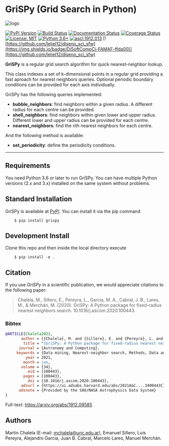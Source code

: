 # GriSPy (Grid Search in Python)

![logo](https://github.com/mchalela/GriSPy/raw/master/res/logo_mid.png)


[![PyPi Version](https://badge.fury.io/py/grispy.svg)](https://badge.fury.io/py/grispy)
[![Build Status](https://github.com/mchalela/GriSPy/actions/workflows/grispy_ci.yml/badge.svg?branch=master)](https://github.com/mchalela/GriSPy/actions/workflows/grispy_ci.yml)
[![Documentation Status](https://readthedocs.org/projects/grispy/badge/?version=latest)](https://grispy.readthedocs.io/en/latest/?badge=latest)
[![Coverage Status](https://coveralls.io/repos/github/mchalela/GriSPy/badge.svg?branch=master)](https://coveralls.io/github/mchalela/GriSPy?branch=master) 
[![License: MIT](https://img.shields.io/badge/License-MIT-blue.svg)](https://opensource.org/licenses/MIT)
[![Python 3.6+](https://img.shields.io/badge/python-3.6+-blue.svg)](https://www.python.org/downloads/release/python-370/)
[![ascl:1912.013](https://img.shields.io/badge/ascl-1912.013-blue.svg?colorB=262255)](http://ascl.net/1912.013)
[![https://github.com/leliel12/diseno_sci_sfw](https://img.shields.io/badge/DiSoftCompCi-FAMAF-ffda00)](https://github.com/leliel12/diseno_sci_sfw)



**GriSPy** is a regular grid search algorithm for quick nearest-neighbor lookup.

This class indexes a set of k-dimensional points in a regular grid providing a fast aproach for nearest neighbors queries. Optional periodic boundary conditions can be provided for each axis individually.

GriSPy has the following queries implemented:
- **bubble_neighbors**: find neighbors within a given radius. A different radius for each centre can be provided.
- **shell_neighbors**: find neighbors within given lower and upper radius. Different lower and upper radius can be provided for each centre.
- **nearest_neighbors**: find the nth nearest neighbors for each centre.

And the following method is available:
- **set_periodicity**: define the periodicity conditions.

--------------------------------

## Requirements

You need Python 3.6 or later to run GriSPy. You can have multiple Python
versions (2.x and 3.x) installed on the same system without problems.


## Standard Installation

GriSPy is available at [PyPI](https://pypi.org/project/grispy/). You can install it via the pip command

        $ pip install grispy

## Development Install

Clone this repo and then inside the local directory execute

        $ pip install -e .
        
## Citation

If you use *GriSPy* in a scientific publication, we would appreciate citations to the following paper:

> Chalela, M., Sillero, E., Pereyra, L., García, M. A., Cabral, J. B., Lares, M., & Merchán, M. (2020). 
> GriSPy: A Python package for fixed-radius nearest neighbors search. 10.1016/j.ascom.2020.100443.

### Bibtex

```bibtex
@ARTICLE{Chalela2021,
       author = {{Chalela}, M. and {Sillero}, E. and {Pereyra}, L. and {Garcia}, M.~A. and {Cabral}, J.~B. and {Lares}, M. and {Merch{\'a}n}, M.},
        title = "{GriSPy: A Python package for fixed-radius nearest neighbors search}",
      journal = {Astronomy and Computing},
     keywords = {Data mining, Nearest-neighbor search, Methods, Data analysis, Astroinformatics, Python package},
         year = 2021,
        month = jan,
       volume = {34},
          eid = {100443},
        pages = {100443},
          doi = {10.1016/j.ascom.2020.100443},
       adsurl = {https://ui.adsabs.harvard.edu/abs/2021A&C....3400443C},
      adsnote = {Provided by the SAO/NASA Astrophysics Data System}
}
```

Full-text: https://arxiv.org/abs/1912.09585


## Authors

Martin Chalela (E-mail: mchalela@unc.edu.ar),
Emanuel Sillero, Luis Pereyra, Alejandro Garcia, Juan B. Cabral, Marcelo Lares, Manuel Merchán.
